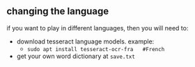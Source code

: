 
## changing the language ## 
if you want to play in different languages, then you will need to:
- download tesseract language models. example:
  - `sudo apt install tesseract-ocr-fra   #French`
- get your own word dictionary at `save.txt` 
